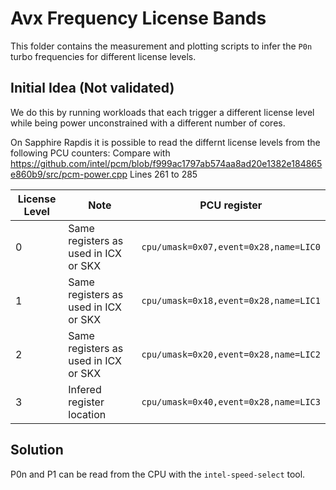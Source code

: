 # Avx Frequency License Bands

This folder contains the measurement and plotting scripts to infer the `P0n` turbo frequencies for different license levels.

## Initial Idea (Not validated)

We do this by running workloads that each trigger a different license level while being power unconstrained with a different number of cores.

On Sapphire Rapdis it is possible to read the differnt license levels from the following PCU counters:
Compare with https://github.com/intel/pcm/blob/f999ac1797ab574aa8ad20e1382e184865e860b9/src/pcm-power.cpp Lines 261 to 285

License Level | Note | PCU register
--- | --- | ---
0 | Same registers as used in ICX or SKX | `cpu/umask=0x07,event=0x28,name=LIC0`
1 | Same registers as used in ICX or SKX | `cpu/umask=0x18,event=0x28,name=LIC1`
2 | Same registers as used in ICX or SKX | `cpu/umask=0x20,event=0x28,name=LIC2`
3 | Infered register location | `cpu/umask=0x40,event=0x28,name=LIC3`

## Solution

P0n and P1 can be read from the CPU with the `intel-speed-select` tool.
